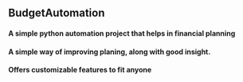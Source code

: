 ## BudgetAutomation
#### A simple python automation project that helps in financial planning 
#### A simple way of improving planing, along  with good insight.
#### Offers customizable features to fit anyone
